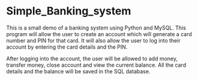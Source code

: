# Simple_Banking_system
This is a small demo of a banking system using Python and MySQL. This program will allow the user to create an account which will generate a card number and PIN for that card. It will also allow the user to log into their account by entering the card details and the PIN. 

After logging into the account, the user will be allowed to add money, transfer money, close account and view the current balance. All the card details and the balance will be saved in the SQL database.